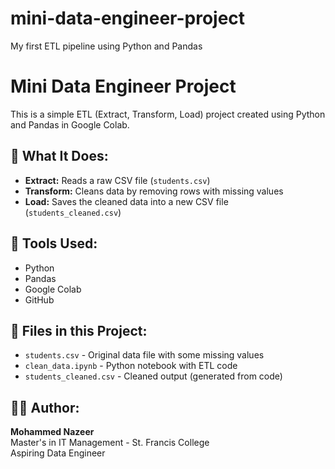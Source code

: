 # mini-data-engineer-project
My first ETL pipeline using Python and Pandas
# Mini Data Engineer Project

This is a simple ETL (Extract, Transform, Load) project created using Python and Pandas in Google Colab.

## 🚀 What It Does:
- **Extract:** Reads a raw CSV file (`students.csv`)
- **Transform:** Cleans data by removing rows with missing values
- **Load:** Saves the cleaned data into a new CSV file (`students_cleaned.csv`)

## 🧰 Tools Used:
- Python
- Pandas
- Google Colab
- GitHub

## 📁 Files in this Project:
- `students.csv` - Original data file with some missing values
- `clean_data.ipynb` - Python notebook with ETL code
- `students_cleaned.csv` - Cleaned output (generated from code)

## 👨‍💻 Author:
**Mohammed Nazeer**  
Master's in IT Management - St. Francis College  
Aspiring Data Engineer
